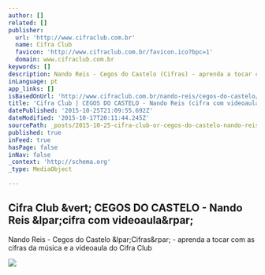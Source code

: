 ```yaml
---
author: []
related: []
publisher:
  url: 'http://www.cifraclub.com.br'
  name: Cifra Club
  favicon: 'http://www.cifraclub.com.br/favicon.ico?bpc=1'
  domain: www.cifraclub.com.br
keywords: []
description: Nando Reis - Cegos do Castelo (Cifras) - aprenda a tocar com as cifras da música e a videoaula do Cifra Club
inLanguage: pt
app_links: []
isBasedOnUrl: 'http://www.cifraclub.com.br/nando-reis/cegos-do-castelo/#font=12&tabs=false'
title: 'Cifra Club | CEGOS DO CASTELO - Nando Reis (cifra com videoaula)'
datePublished: '2015-10-25T21:09:55.692Z'
dateModified: '2015-10-17T20:11:44.245Z'
sourcePath: _posts/2015-10-25-cifra-club-or-cegos-do-castelo-nando-reis-cifra-com-videoa.md
published: true
inFeed: true
hasPage: false
inNav: false
_context: 'http://schema.org'
_type: MediaObject

---
```

<article style=""><h1>Cifra Club &amp;vert; CEGOS DO CASTELO - Nando Reis &amp;lpar;cifra com videoaula&amp;rpar;</h1><p>Nando Reis - Cegos do Castelo &amp;lpar;Cifras&amp;rpar; - aprenda a tocar com as cifras da música e a videoaula do Cifra Club</p><img src="http://akamai.sscdn.co/uploadfile/letras/fotos/c/7/7/4/c7740f3afeacb5fba919742f9b1666f9.jpg" /></article>
